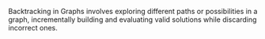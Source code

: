 Backtracking in Graphs involves exploring different paths or possibilities in a graph, incrementally building and evaluating valid solutions while discarding incorrect ones.